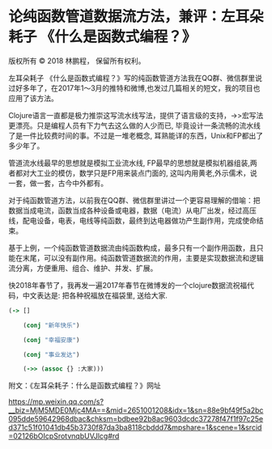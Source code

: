 # 论纯函数管道数据流方法，兼评：左耳朵耗子 《什么是函数式编程？》

版权所有 © 2018 林鹏程， 保留所有权利。

左耳朵耗子 《什么是函数式编程？》写的纯函数管道方法我在QQ群、微信群里说过好多年了，在2017年1～3月的推特和微博,也发过几篇相关的短文，我的项目也应用了该方法。

Clojure语言一直都是极力推崇这写流水线写法，提供了语言级的支持，->>宏写法更漂亮。只是编程人员有下力气去这么做的人少而已, 毕竟设计一条流畅的流水线了是一件比较费时间的事。不过是一堆老概念, 耳熟能详的东西，Unix和FP都出了多少年了。

管道流水线最早的思想就是模拟工业流水线, FP最早的思想就是模拟机器组装,两者都对大工业的模仿，数学只是FP用来装点门面的, 这叫内用黄老,外示儒术，说一套，做一套，古今中外都有。

对于纯函数管道方法，以前我在QQ群、微信群里讲过一个更容易理解的借喻：把数据当成电流，函数当成各种设备或电器，数据（电流）从电厂出发，经过高压线，配电设备，电表，电线等纯函数，最终到达电器做功产生副作用，完成使命结束。

基于上例，一个纯函数管道数据流由纯函数构成，最多只有一个副作用函数，且只能在末尾，可以没有副作用。纯函数管道数据流的作用，主要是实现数据流和逻辑流分离，方便重用、组合、维护、并发、扩展。

快2018年春节了，我再发一遍2017年春节在微博发的一个clojure数据流祝福代码，中文表达是: 把各种祝福放在福袋里, 送给大家.

```clojure
(-> []

    (conj "新年快乐")

    (conj "幸福安康")

    (conj "事业发达")

    (->> (assoc {} :大家)))
```    

附文：《左耳朵耗子：什么是函数式编程？》网址

https://mp.weixin.qq.com/s?__biz=MjM5MDE0Mjc4MA==&mid=2651001208&idx=1&sn=88e9bf49f5a2bc095dde59642968dbac&chksm=bdbee92b8ac9603dcdc37278f47f1f97c25ed371c51f01041db45b3730f87da3ba8118cbddd7&mpshare=1&scene=1&srcid=02126bOIcpSrotvnqbUVJlcg#rd
